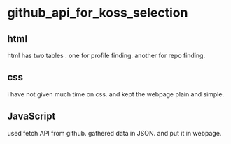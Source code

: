 # github_api_for_koss_selection

## html
html has two tables .
one for profile finding.
another for repo finding.

## css 
i have not given much time on css.
and kept the webpage plain and simple.

## JavaScript
used fetch API from github.
gathered data in JSON.
and put it in webpage.
